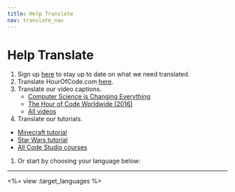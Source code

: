 ```yaml
---
title: Help Translate
nav: translate_nav
---
```


# Help Translate
1. Sign up [here](http://eepurl.com/Im_In) to stay up to date on what we need translated.
1. Translate HourOfCode.com [here](https://crowdin.com/project/hour-of-code).
1. Translate our video captions.
	* [Computer Science is Changing Everything](https://www.amara.org/en/videos/atEXdPApYAO8/info/computer-science-is-changing-everything/)
	* [The Hour of Code Worldwide (2016)](https://www.amara.org/en/videos/mbBjcLLwypIT/info/hour-of-code-worldwide/)
	* [All videos](/translate/videos)
1. Translate our tutorials.
  * [Minecraft tutorial](/translate/mc)
  * [Star Wars tutorial](/translate/starwars)
  * [All Code Studio courses](/translate/tutorials)
1. Or start by choosing your language below:

---

<%= view :target_languages %>
